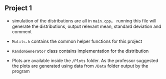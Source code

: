 ## Project 1

- simulation of the distributions are all in ```main.cpp```， running
this file will generate the distributions, output relevant mean, standard deviation and comment

- ```Mutils.h``` contains the common helper functions for this project

- ```RandomGenerator``` class contains implementation for the distribution

- Plots are available inside the ```/Plots``` folder. As the professor suggested the plots are generated using data 
from ```/Data``` folder output by the program